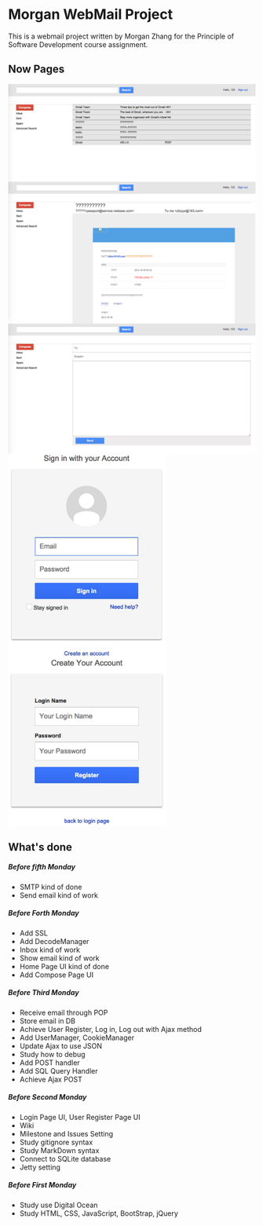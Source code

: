 # Morgan WebMail Project

This is a webmail project written by Morgan Zhang for the Principle of Software Development course assignment.

## Now Pages
<img align=top src="figures/inbox.png" width="640">
<img align=top src="figures/showEmail.png" width="640">
<img align=top src="figures/compose.png" width="640">
<img align=top src="figures/login.jpg" width="320">
<img align=top src="figures/UserRegister.jpg" width="320">

## What's done
##### Before fifth Monday
- SMTP kind of done
- Send email kind of work

##### Before Forth Monday
- Add SSL
- Add DecodeManager
- Inbox kind of work
- Show email kind of work
- Home Page UI kind of done
- Add Compose Page UI

##### Before Third Monday
- Receive email through POP
- Store email in DB
- Achieve User Register, Log in, Log out with Ajax method
- Add UserManager, CookieManager
- Update Ajax to use JSON
- Study how to debug
- Add POST handler
- Add SQL Query Handler
- Achieve Ajax POST

##### Before Second Monday
- Login Page UI, User Register Page UI
- Wiki
- Milestone and Issues Setting
- Study gitignore syntax
- Study MarkDown syntax
- Connect to SQLite database
- Jetty setting

##### Before First Monday
- Study use Digital Ocean
- Study HTML, CSS, JavaScript, BootStrap, jQuery